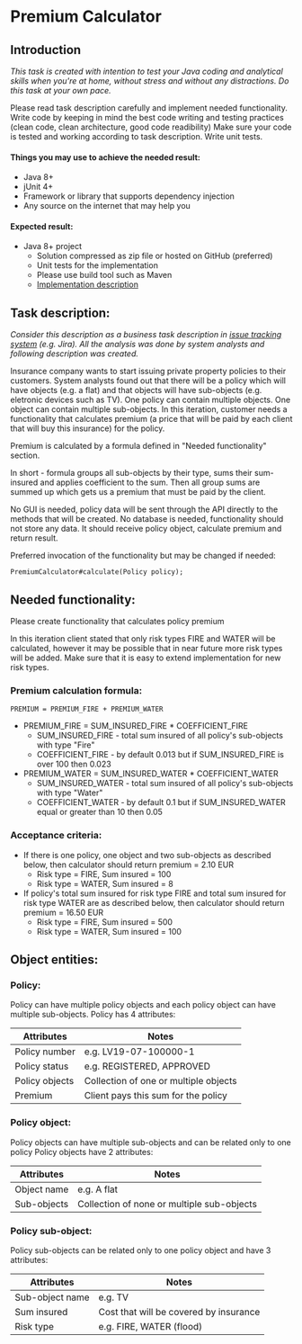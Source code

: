 # Premium Calculator

## Introduction

*This task is created with intention to test your Java coding and analytical skills when you're at home, without
stress and without any distractions.
Do this task at your own pace.*

Please read task description carefully and implement needed functionality.
Write code by keeping in mind the best code writing and testing practices (clean code, clean architecture,
good code readibility)
Make sure your code is tested and working according to task description.
Write unit tests.

#### Things you may use to achieve the needed result:
- Java 8+
- jUnit 4+
- Framework or library that supports dependency injection
- Any source on the internet that may help you

#### Expected result:
- Java 8+ project
  - Solution compressed as zip file or hosted on GitHub (preferred)
  - Unit tests for the implementation
  - Please use build tool such as Maven
  - [Implementation description](Implementation.md)

## Task description:

_Consider this description as a business task description in [issue tracking system](https://github.com/rabestro/home-work-premium-calculator/issues) (e.g. Jira).
All the analysis was done by system analysts and following description was created._

Insurance company wants to start issuing private property policies to their customers.
System analysts found out that there will be a policy which will have objects (e.g. a flat) and that objects will have sub-objects (e.g. eletronic devices such as TV).
One policy can contain multiple objects. One object can contain multiple sub-objects.
In this iteration, customer needs a functionality that calculates premium (a price that will be paid by each client that will buy this insurance) for the policy.

Premium is calculated by a formula defined in "Needed functionality" section.

In short - formula groups all sub-objects by their type, sums their sum-insured and applies coefficient to the sum. Then all group sums are summed up which gets us a premium that must be paid by the client.

No GUI is needed, policy data will be sent through the API directly to the methods that will be created. No database is needed, functionality should not store any data. It should receive policy object, calculate premium and return result.

Preferred invocation of the functionality but may be changed if needed:
``` 
PremiumCalculator#calculate(Policy policy);
```

## Needed functionality:

Please create functionality that calculates policy premium

In this iteration client stated that only risk types FIRE and WATER will be calculated, however it may be possible that in near future more risk types will be added.
Make sure that it is easy to extend implementation for new risk types.

### Premium calculation formula:

``` 
PREMIUM = PREMIUM_FIRE + PREMIUM_WATER
```

* PREMIUM_FIRE = SUM_INSURED_FIRE * COEFFICIENT_FIRE
  - SUM_INSURED_FIRE - total sum insured of all policy's sub-objects with type "Fire"
  - COEFFICIENT_FIRE - by default 0.013 but if SUM_INSURED_FIRE is over 100 then 0.023
* PREMIUM_WATER = SUM_INSURED_WATER * COEFFICIENT_WATER
  - SUM_INSURED_WATER - total sum insured of all policy's sub-objects with type "Water"
  - COEFFICIENT_WATER - by default 0.1 but if SUM_INSURED_WATER equal or greater than 10 then 0.05

### Acceptance criteria:

* If there is one policy, one object and two sub-objects as described below, then calculator should return premium = 2.10 EUR
  - Risk type = FIRE, Sum insured = 100
  - Risk type = WATER, Sum insured = 8
* If policy's total sum insured for risk type FIRE and total sum insured for risk type WATER are as described below, then calculator should return premium = 16.50 EUR
  - Risk type = FIRE, Sum insured = 500 
  - Risk type = WATER, Sum insured = 100

## Object entities: 

### Policy:

Policy can have multiple policy objects and each policy object can have multiple sub-objects. Policy has 4 attributes:

  Attributes | Notes
------------ | --
Policy number | e.g. LV19-07-100000-1
Policy status | e.g. REGISTERED, APPROVED
Policy objects | Collection of one or multiple objects
Premium | Client pays this sum for the policy

### Policy object:

Policy objects can have multiple sub-objects and can be related only to one policy Policy objects have 2 attributes:

  Attributes | Notes
------------ | --
Object name | e.g. A flat
Sub-objects | Collection of none or multiple sub-objects

### Policy sub-object:

Policy sub-objects can be related only to one policy object and have 3 attributes:

   Attributes | Notes
------------ | --
Sub-object name | e.g. TV
Sum insured | Cost that will be covered by insurance
Risk type | e.g. FIRE, WATER (flood)

